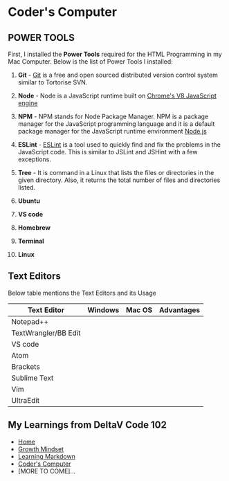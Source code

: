 # Coder's Computer

## POWER TOOLS

First, I installed the **Power Tools** required for the HTML Programming in my Mac Computer.  Below is the list of Power Tools I installed:

1) **Git** - [Git](https://git-scm.com/) is a free and open sourced distributed version control system similar to Tortorise SVN.

2) **Node** - Node is a JavaScript runtime built on [Chrome's V8 JavaScript engine](https://v8.dev/)

3) **NPM** - NPM stands for Node Package Manager. NPM is a package manager for the JavaScript programming language and it is a default package manager for the JavaScript runtime environment [Node.js](https://docs.npmjs.com/about-npm/)

4) **ESLint** - [ESLint](https://eslint.org/) is a tool used to quickly find and fix the problems in the JavaScript code. This is similar to JSLint and JSHint with a few exceptions.

5) **Tree** - It is command in a Linux that lists the files or directories in the given directory. Also, it returns the total number of files and directories listed.

6) **Ubuntu**

7) **VS code**

8) **Homebrew**

9) **Terminal**

10) **Linux**


## Text Editors

Below table mentions the Text Editors and its Usage

Text Editor| Windows | Mac OS| Advantages
------------ | ------------- | ---------- | -----------
Notepad++	            |	    |        |
TextWrangler/BB Edit  |    	|        |
VS code     |        |      |        |
Atom  |	             |      |        |
Brackets	 |    		  |     |        |
Sublime Text|         |     |        |
Vim |       |         |     |        |
UltraEdit|            |     |        |




## My Learnings from DeltaV Code 102
- [Home](README.md)
- [Growth Mindset](GROWTH_MINDSET.md)
- [Learning Markdown](LEARNING_MARKDOWN.md)
- [Coder's Computer](CODERS_COMPUTER.md)
- [MORE TO COME]...

